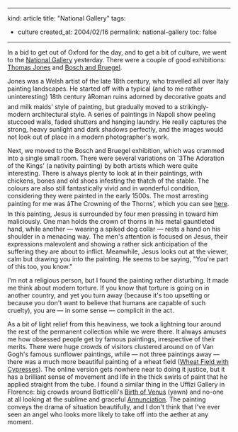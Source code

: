 -----
kind: article
title: "National Gallery"
tags:
- culture
created_at: 2004/02/16
permalink: national-gallery
toc: false
-----

<p>
In a bid to get out of Oxford for the day, and to get a bit of culture, we went to the <a href="http://www.nationalgallery.org.uk/" title="National Gallery, London">National Gallery</a> yesterday. There were a couple of good exhibitions: <a href="http://www.nationalgallery.org.uk/exhibitions/thomas_jones/default.htm" title="Thomas Jones Exhibition, which has now ended">Thomas Jones</a> and <a href="http://www.nationalgallery.org.uk/exhibitions/bosch_bruegel/default.htm" title="Bosch and Bruegel - Inventions, Enigmas and Variations">Bosch and Bruegel</a>.
</p>
<p>
Jones was a Welsh artist of the late 18th century, who travelled all over Italy painting landscapes. He started off with a typical (and to me rather uninteresting) 18th century âRoman ruins adorned by decorative goats and and milk maids' style of painting, but gradually moved to a strikingly-modern architectural style. A series of paintings in Napoli show peeling stuccoed walls, faded shutters and hanging laundry. He really captures the strong, heavy sunlight and dark shadows perfectly, and the images would not look out of place in a modern photographer's work.
</p>

<p>
Next, we moved to the Bosch and Bruegel exhibition, which was crammed into a single small room. There were several variations on '3The Adoration of the Kings' (a nativity painting) by both artists which were quite interesting. There is always plenty to look at in their paintings, with chickens, bones and old shoes infesting the thatch of the stable. The colours are also still fantastically vivid and in wonderful condition, considering they were painted in the early 1500s. The most arresting painting for me was âThe Crowning of the Thorns', which you can see <a href="http://www.nationalgallery.org.uk/exhibitions/bosch_bruegel/bosch_400.htm" title="The Crowning of the Thorns by Hieronymus Bosch">here</a>. In this painting, Jesus is surrounded by four men pressing in toward him maliciously. One man holds the crown of thorns in his metal gauntleted hand, while another &mdash; wearing a spiked dog collar &mdash; rests a hand on his shoulder in a menacing way. The men's attention is focused on Jesus, their expressions malevolent and showing a rather sick anticipation of the suffering they are about to inflict. Meanwhile, Jesus looks out at the viewer, calm but drawing you into the painting. He seems to be saying, "You're part of this too, you know."
</p>
<p>
I'm not a religious person, but I found the painting rather disturbing. It made me think about modern torture. If you know that torture is going on in another country, and yet you turn away (because it's too upsetting or because you don't want to believe that humans are capable of such cruelty), you are &mdash; in some sense &mdash; complicit in the act.
</p>
<p>
As a bit of light relief from this heaviness, we took a lightning tour around the rest of the permanent collection while we were there. It always amuses me how obsessed people get by famous paintings, irrespective of their merits. There were huge crowds of visitors clustered around on of Van Gogh's famous sunflower paintings, while &mdash; not three paintings away &mdash; there was a much more beautiful painting of a wheat field (<a href="http://www.vangoghgallery.com/painting/p_0615.htm" title="Van Gogh Gallery">Wheat Field with Cypresses</a>). The online version gets nowhere near to doing it justice, but it has a brilliant sense of movement and life in the thick swirls of paint that he applied straight from the tube. I found a similar thing in the Uffizi Gallery in Florence: big crowds around Botticelli's <a href="http://www.artchive.com/artchive/B/botticelli/venus.jpg.html" title="Botticelli - Birth of Venus">Birth of Venus</a> (yawn) and no-one at all looking at the sublime and graceful <a href="http://www.safran-arts.com/42day/art/art4mar/25anunci/botice90.html" title="Botticelli - The Annunciation">Annunciation</a>. The painting conveys the drama of situation beautifully, and I don't think that I've ever seen an angel who looks more likely to take off into the aether at any moment.
</p>
